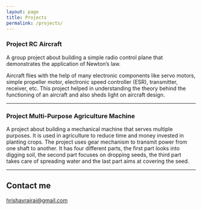 ```yaml
---
layout: page
title: Projects
permalink: /projects/
---
```


### Project RC Aircraft 

A group project about building a simple radio control plane that demonstrates the application of Newton’s law. 



Aircraft flies with the help of many electronic components like servo motors, simple propeller motor, electronic speed controller (ESR), transmitter, receiver, etc. This project helped in understanding the theory behind the functioning of an aircraft and also sheds light on aircraft design.

***

### Project Multi-Purpose Agriculture Machine 

A project about building a mechanical machine that serves multiple purposes. It is used in agriculture to reduce time and money invested in planting crops. The project uses gear mechanism to transmit power from one shaft to another. It has four different parts, the first part looks into digging soil, the second part focuses on dropping seeds, the third part takes care of spreading water and the last part aims at covering the seed.

***

## Contact me

[hrishavrajrai@gmail.com](mailto:hrishavrajrai@gmail.com)
